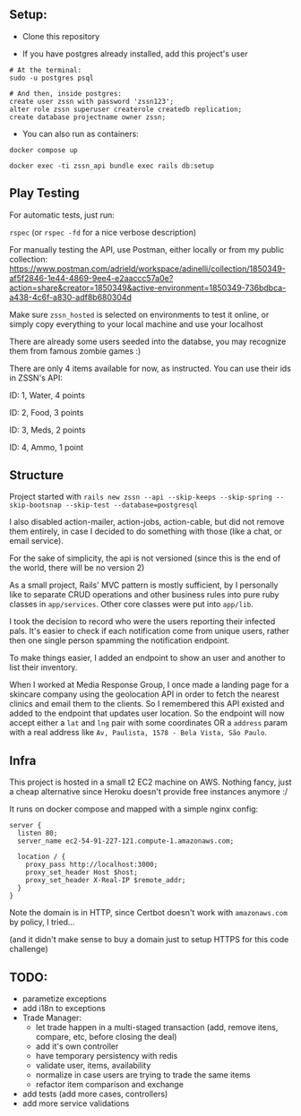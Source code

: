 ## Setup:
- Clone this repository

- If you have postgres already installed, add this project's user
```
# At the terminal:
sudo -u postgres psql

# And then, inside postgres:
create user zssn with password 'zssn123';
alter role zssn superuser createrole createdb replication;
create database projectname owner zssn;
```

- You can also run as containers:

`docker compose up`

`docker exec -ti zssn_api bundle exec rails db:setup`


## Play Testing

For automatic tests, just run:

`rspec` (or `rspec -fd` for a nice verbose description)

For manually testing the API, use Postman, either locally or from my public collection:
https://www.postman.com/adrield/workspace/adinelli/collection/1850349-af5f2846-1e44-4869-9ee4-e2aaccc57a0e?action=share&creator=1850349&active-environment=1850349-736bdbca-a438-4c6f-a830-adf8b680304d

Make sure `zssn_hosted` is selected on environments to test it online, or simply copy everything to your local machine and use your localhost

There are already some users seeded into the databse, you may recognize them from famous zombie games :)

There are only 4 items available for now, as instructed. You can use their ids in ZSSN's API:

ID: 1, Water, 4 points

ID: 2, Food, 3 points

ID: 3, Meds, 2 points

ID: 4, Ammo, 1 point


## Structure

Project started with 
`rails new zssn --api --skip-keeps --skip-spring --skip-bootsnap --skip-test --database=postgresql`

I also disabled action-mailer, action-jobs, action-cable, but did not remove them entirely, in case I decided to do something with those
(like a chat, or email service).

For the sake of simplicity, the api is not versioned (since this is the end of the world, there will be no version 2)

As a small project, Rails' MVC pattern is mostly sufficient, by I personally like to separate CRUD operations and other business
rules into pure ruby classes in `app/services`. Other core classes were put into `app/lib`.

I took the decision to record who were the users reporting their infected pals. It's easier to check if each notification come from
unique users, rather then one single person spamming the notification endpoint.

To make things easier, I added an endpoint to show an user and another to list their inventory.

When I worked at Media Response Group, I once made a landing page for a skincare company using the geolocation API in order to fetch the nearest clinics
and email them to the clients. So I remembered this API existed and added to the endpoint that updates user location. So the endpoint
will now accept either a `lat` and `lng` pair with some coordinates OR a `address` param with a real address like `Av, Paulista, 1578 - Bela Vista, São Paulo`.


## Infra

This project is hosted in a small t2 EC2 machine on AWS. Nothing fancy, just a cheap alternative since Heroku doesn't provide free instances anymore :/

It runs on docker compose and mapped with a simple nginx config:

```
server {
  listen 80;
  server_name ec2-54-91-227-121.compute-1.amazonaws.com;

  location / {
    proxy_pass http://localhost:3000;
    proxy_set_header Host $host;
    proxy_set_header X-Real-IP $remote_addr;
  }
}
```

Note the domain is in HTTP, since Certbot doesn't work with `amazonaws.com` by policy, I tried...

(and it didn't make sense to buy a domain just to setup HTTPS for this code challenge)


## TODO:
- parametize exceptions
- add i18n to exceptions
- Trade Manager:
  - let trade happen in a multi-staged transaction (add, remove itens, compare, etc, before closing the deal)
  - add it's own controller
  - have temporary persistency with redis
  - validate user, items, availability
  - normalize in case users are trying to trade the same items
  - refactor item comparison and exchange
- add tests (add more cases, controllers)
- add more service validations
